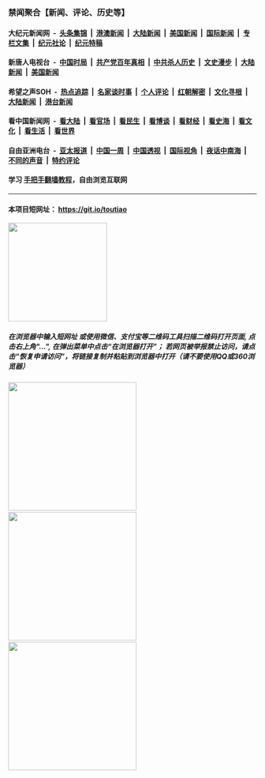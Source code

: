 ### 禁闻聚合【新闻、评论、历史等】

#### 大纪元新闻网 &nbsp;-&nbsp; [头条集锦](indexes/E头条集锦.md?t=03070703) &nbsp;|&nbsp; [港澳新闻](indexes/E港澳新闻.md?t=03070703)  &nbsp;|&nbsp; [大陆新闻](indexes/E大陆新闻.md?t=03070703) &nbsp;|&nbsp; [美国新闻](indexes/E美国新闻.md?t=03070703) &nbsp;|&nbsp; [国际新闻](indexes/E国际新闻.md?t=03070703) &nbsp;|&nbsp; [专栏文集](indexes/E专栏文集.md?t=03070703) &nbsp;|&nbsp; [纪元社论](indexes/E纪元社论.md?t=03070703) &nbsp;|&nbsp; [纪元特稿](indexes/E纪元特稿.md?t=03070703) 

#### 新唐人电视台 &nbsp;-&nbsp; [中国时局](indexes/N中国时局.md?t=03070703) &nbsp;|&nbsp; [共产党百年真相](indexes/N共产党百年真相.md?t=03070703) &nbsp;|&nbsp; [中共杀人历史](indexes/N中共杀人历史.md?t=03070703) &nbsp;|&nbsp; [文史漫步](indexes/N文史漫步.md?t=03070703) &nbsp;|&nbsp; [大陆新闻](indexes/N大陆新闻.md?t=03070703) &nbsp;|&nbsp; [美国新闻](indexes/N美国新闻.md?t=03070703)

#### 希望之声SOH &nbsp;-&nbsp; [热点追踪](indexes/H热点追踪.md?t=03070703) &nbsp;|&nbsp; [名家谈时事](indexes/H名家谈时事.md?t=03070703) &nbsp;|&nbsp; [个人评论](indexes/H个人评论.md?t=03070703)  &nbsp;|&nbsp; [红朝解密](indexes/H红朝解密.md?t=03070703) &nbsp;|&nbsp; [文化寻根](indexes/H文化寻根.md?t=03070703) &nbsp;|&nbsp; [大陆新闻](indexes/H大陆新闻.md?t=03070703) &nbsp;|&nbsp; [港台新闻](indexes/H港台新闻.md?t=03070703)

#### 看中国新闻网 &nbsp;-&nbsp; [看大陆](indexes/S看大陆.md?t=03070703) &nbsp;|&nbsp; [看官场](indexes/S看官场.md?t=03070703) &nbsp;|&nbsp; [看民生](indexes/S看民生.md?t=03070703)  &nbsp;|&nbsp; [看博谈](indexes/S看博谈.md?t=03070703) &nbsp;|&nbsp; [看财经](indexes/S看财经.md?t=03070703) &nbsp;|&nbsp; [看史海](indexes/S看史海.md?t=03070703) &nbsp;|&nbsp; [看文化](indexes/S看文化.md?t=03070703) &nbsp;|&nbsp; [看生活](indexes/S看生活.md?t=03070703) &nbsp;|&nbsp; [看世界](indexes/S看世界.md?t=03070703)

#### 自由亚洲电台 &nbsp;-&nbsp; [亚太报道](indexes/R亚太报道.md?t=03070703) &nbsp;|&nbsp; [中国一周](indexes/R中国一周.md?t=03070703) &nbsp;|&nbsp; [中国透视](indexes/R中国透视.md?t=03070703)  &nbsp;|&nbsp; [国际视角](indexes/R国际视角.md?t=03070703) &nbsp;|&nbsp; [夜话中南海](indexes/R夜话中南海.md?t=03070703) &nbsp;|&nbsp; [不同的声音](indexes/R不同的声音.md?t=03070703) &nbsp;|&nbsp; [特约评论](indexes/R特约评论.md?t=03070703)

#### 学习 [手把手翻墙教程](https://github.com/gfw-breaker/guides/wiki)，自由浏览互联网

----

#### 本项目短网址： https://git.io/toutiao
<img src="https://raw.githubusercontent.com/gfw-breaker/banned-news/master/scripts/img/qr.png" width="200px"/>  

##### 在浏览器中输入短网址 或使用微信、支付宝等二维码工具扫描二维码打开页面, 点击右上角"...", 在弹出菜单中点击“在浏览器打开”； 若网页被举报禁止访问，请点击“恢复申请访问”，将链接复制并粘贴到浏览器中打开（请不要使用QQ或360浏览器）

<img src="https://raw.githubusercontent.com/gfw-breaker/banned-news/master/scripts/img/1.png" width="260px"/> &nbsp; <img src="https://raw.githubusercontent.com/gfw-breaker/banned-news/master/scripts/img/2.png" width="260px"/> &nbsp; <img src="https://raw.githubusercontent.com/gfw-breaker/banned-news/master/scripts/img/3.png" width="260px"/>
